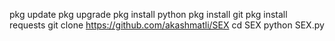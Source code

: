 pkg update 
pkg upgrade 
pkg install python 
pkg install git 
pkg install requests 
git clone https://github.com/akashmatli/SEX
cd SEX
python SEX.py

